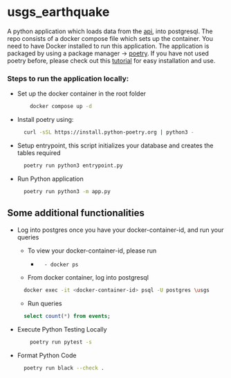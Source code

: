 # usgs_earthquake
A python application which loads data from the [api](https://earthquake.usgs.gov/fdsnws/event/1/), into postgresql. The repo consists of a docker compose file which sets up the container. You need to have Docker installed to run this application. The application is packaged by using a package manager -> [poetry](https://github.com/python-poetry/poetry). If you have not used poetry before, please check out this [tutorial](https://python-poetry.org/docs/basic-usage/) for easy installation and use.


### Steps to run the application locally:

- Set up the docker container in the root folder
    ```sh
        docker compose up -d
    ```
- Install poetry using:
  ```sh
    curl -sSL https://install.python-poetry.org | python3 -
  ```

- Setup entrypoint, this script initializes your database and creates the tables required
  ```sh
    poetry run python3 entrypoint.py
  ```
- Run Python application
  ```sh
    poetry run python3 -m app.py
  ```

## Some additional functionalities

- Log into postgres once you have your docker-container-id, and run your queries
  - To view your docker-container-id, please run 
    - ```sh
        - docker ps
         ```
  - From docker container, log into postgresql       
  ```sh
    docker exec -it <docker-container-id> psql -U postgres \usgs
  ```
  - Run queries
  ```sql
    select count(*) from events;
  ```
    
- Execute Python Testing Locally
    ```sh
        poetry run pytest -s
    ```

- Format Python Code
  ```sh
    poetry run black --check .
  ```